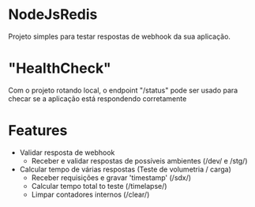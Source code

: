 # NodeJsRedis

Projeto simples para testar respostas de webhook da sua aplicação.

# "HealthCheck"

Com o projeto rotando local, o endpoint "/status" pode ser usado para checar se a aplicação está respondendo corretamente

# Features 
- Validar resposta de webhook
    - Receber e validar respostas de possíveis ambientes (/dev/ e /stg/)
- Calcular tempo de várias respostas (Teste de volumetria / carga)
    - Receber requisições e gravar 'timestamp' (/sdx/)
    - Calcular tempo total to teste (/timelapse/)
    - Limpar contadores internos (/clear/)
    



